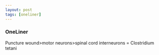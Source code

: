 ```yaml
---
layout: post
tags: [oneliner]
---
```



### OneLiner

Puncture wound>motor neurons>spinal cord interneurons = Clostridium tetani
